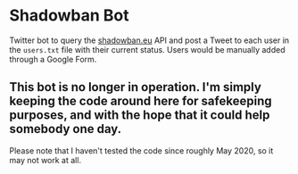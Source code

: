 # Shadowban Bot
Twitter bot to query the [shadowban.eu](https://shadowban.eu) API and post a Tweet to each user in the `users.txt` file with their current status. Users would be manually added through a Google Form.

## This bot is no longer in operation. I'm simply keeping the code around here for safekeeping purposes, and with the hope that it could help somebody one day.
Please note that I haven't tested the code since roughly May 2020, so it may not work at all.
